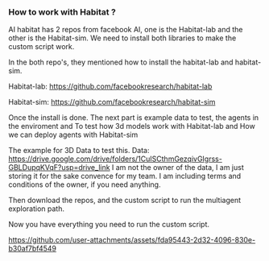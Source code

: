 ### How to work with Habitat ?

AI habitat has 2 repos from facebook AI, one is the Habitat-lab and the other
is the Habitat-sim. We need to install both libraries to make the custom 
script work. 

In the both repo's, they mentioned how to install the habitat-lab and 
habitat-sim. 

Habitat-lab: https://github.com/facebookresearch/habitat-lab

Habitat-sim: https://github.com/facebookresearch/habitat-sim

Once the install is done. 
The next part is example data to test, the agents in the enviroment and 
To test how 3d models work with Habitat-lab and How we can deploy agents 
with Habitat-sim 

The example for 3D Data to test this.
Data: https://drive.google.com/drive/folders/1CuISCthmGezqivGIgrss-GBLDupqKVqF?usp=drive_link
I am not the owner of the data, I am just storing it for the sake convence 
for my team. I am including terms and conditions of the owner, if you need 
anything.

Then download the repos, and the custom script to run the multiagent exploration path.

Now you have everything you need to run the custom script. 




https://github.com/user-attachments/assets/fda95443-2d32-4096-830e-b30af7bf4549

